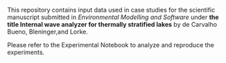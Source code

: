 This repository contains input data used in case studies for the scientific manuscript submitted in *Environmental Modelling and Software* under **the title Internal wave analyzer for thermally stratified lakes** by de Carvalho Bueno, Bleninger,and Lorke. 

Please refer to the Experimental Notebook to analyze and reproduce the experiments.
